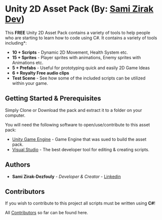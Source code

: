 # Unity 2D Asset Pack (By: [Sami Zirak Dev](https://twitter.com/SamiZirakDev))

This **FREE** Unity 2D Asset Pack contains a variety of tools to help people who are starting to learn how
to code using C#.
It contains a variety of tools including*:

* **10 + Scripts** - Dynamic 2D Movement, Health System etc.
* **15 + Sprites** - Player sprites with animations, Enemy sprites with Animations etc.
* **5 + Prefabs** - Useful for prototyping quick and easily 2D Game Ideas
* **6 + Royalty Free audio clips**
* **Test Scene** - See how some of the included scripts can be utilized within your game.

## Getting Started & Prerequisites

Simply Clone or Download the pack and extract it to a folder on your computer.

You will need the following software to open/use/contribute to this asset pack:
* [Unity Game Engine](https://unity3d.com/) - Game Engine that was sued to build the asset pack.
* [Visual Studio](https://www.visualstudio.com/downloads/) - The best developer tool for editing & creating scripts.

## Authors

* **Sami Zirak-Dezfouly** - *Developer & Creator* - [Linkedin](https://uk.linkedin.com/in/sami-zirak-dezfouly-3089b012b)

## Contributors

If you wish to contribute to this project all scripts must be written using **C#**!

All [Contributors](https://github.com/samizirakdezfouly/Unity-2D-Asset-Pack/graphs/contributors) so far can be found here.

